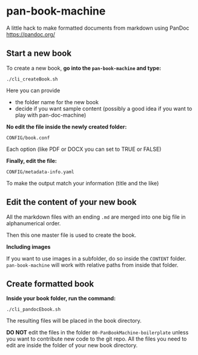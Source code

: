 # pan-book-machine

A little hack to make formatted documents from markdown using PanDoc https://pandoc.org/

## Start a new book

To create a new book, **go into the `pan-book-machine` and type:**
~~~
./cli_createBook.sh
~~~

Here you can provide

* the folder name for the new book
* decide if you want sample content (possibly a good idea if you want to play with pan-doc-machine)

**No edit the file inside the newly created folder:**
~~~
CONFIG/book.conf
~~~

Each option (like PDF or DOCX you can set to TRUE or FALSE)

**Finally, edit the file:**
~~~
CONFIG/metadata-info.yaml
~~~
To make the output match your information (title and the like)

## Edit the content of your new book

All the markdown files with an ending `.md` are merged into one big file in alphanumerical order.

Then this one master file is used to create the book.

**Including images**

If you want to use images in a subfolder, do so inside the `CONTENT` folder. 
`pan-book-machine` will work with relative paths from inside that folder.

## Create formatted book

**Inside your book folder, run the command:**

~~~
./cli_pandocEbook.sh
~~~

The resulting files will be placed in the book directory. 

**DO NOT** edit the files in the folder `00-PanBookMachine-boilerplate` unless you want
to contribute new code to the git repo. All the files you need to edit are inside the folder of your
new book directory.

